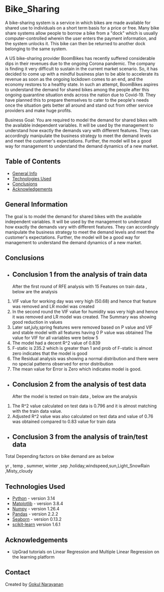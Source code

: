# Bike_Sharing
A bike-sharing system is a service in which bikes are made available for shared use to individuals on a short term basis for a price or free.
Many bike share systems allow people to borrow a bike from a "dock" which is usually computer-controlled wherein the user enters the payment information, and the system unlocks it. 
This bike can then be returned to another dock belonging to the same system.

A US bike-sharing provider BoomBikes has recently suffered considerable dips in their revenues due to the ongoing Corona pandemic. 
The company is finding it very difficult to sustain in the current market scenario. So, it has decided to come up with a mindful business plan to be able to accelerate its revenue as soon as the ongoing lockdown comes to an end, and the economy restores to a healthy state. 
In such an attempt, BoomBikes aspires to understand the demand for shared bikes among the people after this ongoing quarantine situation ends across the nation due to Covid-19. 
They have planned this to prepare themselves to cater to the people's needs once the situation gets better all around and stand out from other service providers and make huge profits.


Business Goal:
You are required to model the demand for shared bikes with the available independent variables. 
It will be used by the management to understand how exactly the demands vary with different features. 
They can accordingly manipulate the business strategy to meet the demand levels and meet the customer's expectations. 
Further, the model will be a good way for management to understand the demand dynamics of a new market. 



## Table of Contents
* [General Info](#general-information)
* [Technologies Used](#technologies-used)
* [Conclusions](#conclusions)
* [Acknowledgements](#acknowledgements)

<!-- You can include any other section that is pertinent to your problem -->

## General Information
The goal is to model the demand for shared bikes with the available independent variables. 
It will be used by the management to understand how exactly the demands vary with different features. They can accordingly manipulate the business strategy to meet the demand levels and meet the customer's expectations. 
Further, the model will be a good way for management to understand the demand dynamics of a new market. 

## Conclusions
- ## Conclusion 1 from the analysis of train data

  After the first round of RFE analysis with 15 Features on train data , below are the analysis
  
1) VIF value for working day was very high (50.68) and hence that feature was removed and LR model was created
2) In the second round the VIF value for humidity was very high and hence it was removed and LR model was created.
   The Summary was showing good reduction in values
3) Later sat,july,spring features were removed based on P value and VIF and stable model with all features having 0 P value was obtained
   The value for VIF for all variables were below 5
4) The model had a decent R^2 value of 0.839
5) F-static is 235.2 which is greater than 1 and prob of F-static is almost zero indicates that the model is good
6) The Residual analysis was showing a normal distribution and there were no special patterns observed for error distribution
7) The mean value for Error is Zero which indicates model is good.


- ## Conclusion 2 from the analysis of test data 
  
  After the model is tested on train data , below are the analysis
  
1) The R^2 value calculated on test data is 0.796 and it is almost matching with the train data value.
2) Adjusted R^2 value was also calculated on test data and value of 0.76 was obtained compared to 0.83 value for train data

- ## Conclusion 3 from the analysis of train/test data 
Total Depending factors on bike demand are as below

yr , temp , summer, winter ,sep ,holiday,windspeed,sun,Light_SnowRain ,Misty_cloudy

## Technologies Used
- [Python](https://www.python.org/) - version 3.14
- [Matplotlib](https://matplotlib.org/) - version 3.8.4
- [Numpy](https://numpy.org/) - version 1.26.4
- [Pandas](https://pandas.pydata.org/) - version 2.2.2
- [Seaborn](https://seaborn.pydata.org/) - version 0.13.2
- [scikit-learn](https://pypi.org/project/scikit-learn/) version 1.6.1


<!-- As the libraries versions keep on changing, it is recommended to mention the version of library used in this project -->

## Acknowledgements
- UpGrad tutorials on Linear Regression and Multiple Linear Regression on the learning platform


## Contact
Created by [Gokul Narayanan](https://github.com/Gokul2448)
